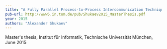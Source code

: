 ```yaml
---
title: "A Fully Parallel Process-to-Process Intercommunication Technique for preCICE"
pub-url: http://www5.in.tum.de/pub/Shukaev2015_MasterThesis.pdf
year: 2015
authors: "Alexander Shukaev"
---
```

Master's thesis, Institut für Informatik, Technische Universität München, June 2015
